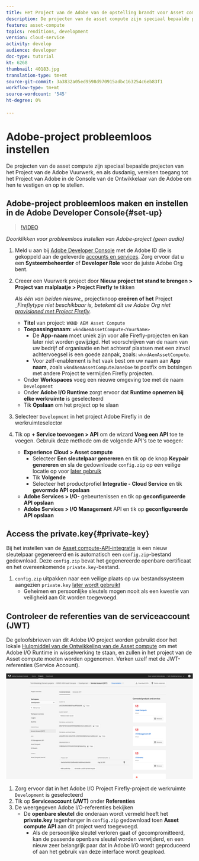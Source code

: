 ```yaml
---
title: Het Project van de Adobe van de opstelling brandt voor Asset compute rekbaarheid
description: De projecten van de asset compute zijn speciaal bepaalde projecten van het Project van de Adobe Vuurwerk, en als dusdanig, vereisen toegang tot het Project van Adobe in de Console van de Ontwikkelaar van de Adobe om hen te vestigen en op te stellen.
feature: asset-compute
topics: renditions, development
version: cloud-service
activity: develop
audience: developer
doc-type: tutorial
kt: 6268
thumbnail: 40183.jpg
translation-type: tm+mt
source-git-commit: 3a3832a05ed9598d970915adbc163254c6eb83f1
workflow-type: tm+mt
source-wordcount: '545'
ht-degree: 0%

---
```



# Adobe-project probleemloos instellen

De projecten van de asset compute zijn speciaal bepaalde projecten van het Project van de Adobe Vuurwerk, en als dusdanig, vereisen toegang tot het Project van Adobe in de Console van de Ontwikkelaar van de Adobe om hen te vestigen en op te stellen.

## Adobe-project probleemloos maken en instellen in de Adobe Developer Console{#set-up}

>[!VIDEO](https://video.tv.adobe.com/v/40183/?quality=12&learn=on)

_Doorklikken voor probleemloos instellen van Adobe-project (geen audio)_

1. Meld u aan bij [Adobe Developer Console](https://console.adobe.io) met de Adobe ID die is gekoppeld aan de geleverde [accounts en services](./accounts-and-services.md). Zorg ervoor dat u een __Systeembeheerder__ of __Developer Role__ voor de juiste Adobe Org bent.
1. Creeer een Vuurwerk project door __Nieuw project tot stand te brengen > Project van malplaatje > Project Firefly__ te tikken

   _Als één van beiden nieuwe__ projectknoop __creëren of het__ Project __Fireflytype niet beschikbaar is, betekent dit uw Adobe Org niet  [provisioned met Project Firefly](#request-adobe-project-firefly)._

   + __Titel__ van project:  `WKND AEM Asset Compute`
   + __Toepassingsnaam__:  `wkndAemAssetCompute<YourName>`
      + De __App-naam__ moet uniek zijn voor alle Firefly-projecten en kan later niet worden gewijzigd. Het voorschrijven van de naam van uw bedrijf of organisatie en het achteraf plaatsen met een zinvol achtervoegsel is een goede aanpak, zoals: `wkndAemAssetCompute`.
      + Voor zelf-enablement is het vaak best om uw naam aan __App naam__, zoals `wkndAemAssetComputeJaneDoe` te postfix om botsingen met andere Project te vermijden Firefly projecten.
   + Onder __Workspaces__ voeg een nieuwe omgeving toe met de naam `Development`
   + Onder __Adobe I/O Runtime__ zorgt ervoor dat __Runtime opnemen bij elke werkruimte__ is geselecteerd
   + Tik __Opslaan__ om het project op te slaan
1. Selecteer `Development` in het project Adobe Firefly in de werkruimteselector
1. Tik op __+ Service toevoegen > API__ om de wizard __Voeg een API__ toe te voegen. Gebruik deze methode om de volgende API&#39;s toe te voegen:

   + __Experience Cloud > Asset compute__
      + Selecteer __Een sleutelpaar genereren__ en tik op de knop __Keypair genereren__ en sla de gedownloade `config.zip` op een veilige locatie op voor [later gebruik](#private-key)
      + Tik __Volgende__
      + Selecteer het productprofiel __Integratie - Cloud Service__ en tik __gevormde API opslaan__
   + __Adobe Services > I/O-__ gebeurtenissen en tik op  __geconfigureerde API opslaan__
   + __Adobe Services > I/O Management__ API en tik op  __geconfigureerde API opslaan__

## Access the private.key{#private-key}

Bij het instellen van de [Asset compute-API-integratie](#set-up) is een nieuw sleutelpaar gegenereerd en is automatisch een `config.zip`-bestand gedownload. Deze `config.zip` bevat het gegenereerde openbare certificaat en het overeenkomende `private.key`-bestand.

1. `config.zip` uitpakken naar een veilige plaats op uw bestandssysteem aangezien `private.key` [later wordt gebruikt](../develop/environment-variables.md)
   + Geheimen en persoonlijke sleutels mogen nooit als een kwestie van veiligheid aan Git worden toegevoegd.

## Controleer de referenties van de serviceaccount (JWT)

De geloofsbrieven van dit Adobe I/O project worden gebruikt door het lokale [Hulpmiddel van de Ontwikkeling van de Asset compute](../develop/development-tool.md) om met Adobe I/O Runtime in wisselwerking te staan, en zullen in het project van de Asset compute moeten worden opgenomen. Verken uzelf met de JWT-referenties (Service Account).

![Accountgegevens van Adobe Developer Service](./assets/firefly/service-account.png)

1. Zorg ervoor dat in het Adobe I/O Project Firefly-project de werkruimte `Development` is geselecteerd
1. Tik op __Serviceaccount (JWT)__ onder __Referenties__
1. De weergegeven Adobe I/O-referenties bekijken
   + De __openbare sleutel__ die onderaan wordt vermeld heeft het __private.key__ tegenhanger in `config.zip` gedownload toen __Asset compute API__ aan dit project werd toegevoegd.
      + Als de persoonlijke sleutel verloren gaat of gecompromitteerd, kan de passende openbare sleutel worden verwijderd, en een nieuw zeer belangrijk paar dat in Adobe I/O wordt geproduceerd of aan het gebruik van deze interface wordt geupload.
